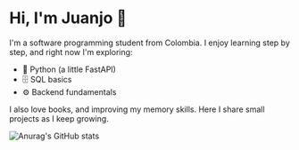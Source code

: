  # Hi, I'm Juanjo 👋

I'm a software programming student from Colombia.
I enjoy learning step by step, and right now I'm exploring:

* 🐍 Python (a little FastAPI)
* 🗄️ SQL basics
* ⚙️ Backend fundamentals

I also love  books, and improving my memory skills.
Here I share small projects as I keep growing.

![Anurag's GitHub stats](https://github-readme-stats.vercel.app/api?username=Chisco709&show_icons=true&theme=dark)


<!--
**Chisco709/Chisco709** is a ✨ _special_ ✨ repository because its `README.md` (this file) appears on your GitHub profile.

Here are some ideas to get you started:

- 🔭 I’m currently working on ...
- 🌱 I’m currently learning ...
- 👯 I’m looking to collaborate on ...
- 🤔 I’m looking for help with ...
- 💬 Ask me about ...
- 📫 How to reach me: ...
- 😄 Pronouns: ...
- ⚡ Fun fact: ...
-->
